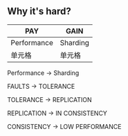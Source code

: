 ## Why it's hard?



|  PAY   | GAIN  |
|  ----  | ----  |
| Performance  | Sharding |
| 单元格  | 单元格 |


Performance -> Sharding

FAULTS -> TOLERANCE

TOLERANCE -> REPLICATION

REPLICATION -> IN CONSISTENCY

CONSISTENCY -> LOW PERFORMANCE

